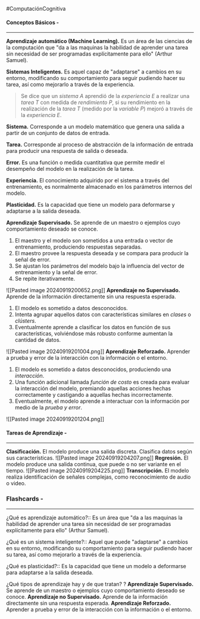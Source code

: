 #ComputaciónCognitiva
#### Conceptos Básicos -
---
**Aprendizaje automático (Machine Learning).** Es un área de las ciencias de la computación que "da a las maquinas la habilidad de aprender una tarea sin necesidad de ser programadas explícitamente para ello" (Arthur Samuel).

**Sistemas Inteligentes.** Es aquel capaz de "adaptarse" a cambios en su entorno, modificando su comportamiento para seguir pudiendo hacer su tarea, así como mejorarlo a través de la experiencia.

> Se dice que un *sistema A* aprendió de la *experiencia E* a realizar una *tarea T* con medida de *rendimiento P*, si su rendimiento en la realización de la *tarea T* (medido por la *variable P*) mejoró a través de la *experiencia E*.

**Sistema.** Corresponde a un modelo matemático que genera una salida a partir de un conjunto de datos de entrada.

**Tarea.** Corresponde al proceso de abstracción de la información de entrada para producir una respuesta de salida o deseada.

**Error.** Es una función o medida cuantitativa que permite medir el desempeño del modelo en la realización de la tarea.

**Experiencia.** El conocimiento adquirido por el sistema a través del entrenamiento, es normalmente almacenado en los parámetros internos del modelo.

**Plasticidad.** Es la capacidad que tiene un modelo para deformarse y adaptarse a la salida deseada.

**Aprendizaje Supervisado.** Se aprende de un maestro o ejemplos cuyo comportamiento deseado se conoce.
1. El maestro y el modelo son sometidos a una entrada o vector de entrenamiento, produciendo respuestas separadas.
2. El maestro provee la respuesta deseada y se compara para producir la señal de error.
3. Se ajustan los parámetros del modelo bajo la influencia del vector de entrenamiento y la señal de error.
4. Se repite iterativamente.

![[Pasted image 20240919200652.png]]
**Aprendizaje no Supervisado.** Aprende de la información directamente sin una respuesta esperada.
1. El modelo es sometido a datos desconocidos.
2. Intenta agrupar aquellos datos con características similares en *clases* o *clústers*.
3. Eventualmente aprende a clasificar los datos en función de sus características, volviéndose más robusto conforme aumentan la cantidad de datos.

![[Pasted image 20240919201004.png]]
**Aprendizaje Reforzado.** Aprender a prueba y error de la interacción con la información o el entorno.
1. El modelo es sometido a datos desconocidos, produciendo una *interacción*.
2. Una función adicional llamada *función de costo* es creada para evaluar la interacción del modelo, premiando aquellas acciones hechas correctamente y castigando a aquellas hechas incorrectamente.
3. Eventualmente, el modelo aprende a interactuar con la información por medio de la *prueba y error*.

![[Pasted image 20240919201204.png]]
#### Tareas de Aprendizaje -
---
**Clasificación.** El modelo produce una salida discreta. Clasifica datos según sus características.
![[Pasted image 20240919204207.png]]
**Regresión.** El modelo produce una salida continua, que puede o no ser variante en el tiempo. 
![[Pasted image 20240919204225.png]]
**Transcripción.** El modelo realiza identificación de señales complejas, como reconocimiento de audio o video.  
### Flashcards -
---
¿Qué es aprendizaje automático?:: Es un área que "da a las maquinas la habilidad de aprender una tarea sin necesidad de ser programadas explícitamente para ello" (Arthur Samuel).
<!--SR:!2024-09-22,3,250-->
<!--SR:!2024-09-22,3,250-->
¿Qué es un sistema inteligente?:: Aquel que puede "adaptarse" a cambios en su entorno, modificando su comportamiento para seguir pudiendo hacer su tarea, así como mejorarlo a través de la experiencia.
<!--SR:!2024-09-22,3,250-->
¿Qué es plasticidad?:: Es la capacidad que tiene un modelo a deformarse para adaptarse a la salida deseada.
<!--SR:!2024-09-20,1,230-->
¿Qué tipos de aprendizaje hay y de que tratan?
?
**Aprendizaje Supervisado.** Se aprende de un maestro o ejemplos cuyo comportamiento deseado se conoce.
**Aprendizaje no Supervisado.** Aprende de la información directamente sin una respuesta esperada.
**Aprendizaje Reforzado.** Aprender a prueba y error de la interacción con la información o el entorno.
<!--SR:!2024-09-20,1,230-->
